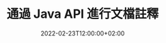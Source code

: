 ---
############################# Static ############################
layout: "product"
date: 2022-02-23T12:00:00+02:00
draft: false

product: "Annotation"
product_tag: "annotation"
platform: "Java"
platform_tag: "java"

############################# Head ############################
head_title: "Java 文檔註釋 API |查看和註釋 PDF Word Excel PPTX 圖像"
head_description: "Java 文檔註釋 API。查看、標記、評論和註釋 PDF、Word DOCX、Excel XLSX、PPTX、EML EMLX、VSS VSD、OTP、CAD 和圖像文件格式。"

############################# Header ##########################
title: "通過 Java API 進行文檔註釋"
description: "構建具有查看和註釋 PDF、HTML、MS Office 和其他文檔格式功能的 Java 應用程序，無需安裝任何外部軟件。"
button:
    enable: true
    icon: "fas fa-arrow-down"
    label: "下載免費試用版"
    link: "https://downloads.groupdocs.com/annotation/java"

############################# SubMenu #########################
submenu:
    enable: true
    
    left:
        img_alt: "GroupDocs.Annotation for Java"
        image: "https://www.groupdocs.cloud/templates/groupdocs/images/product-logos/groupdocs-annotation-java.png"
        product: "GroupDocs.Annotation"
        platform: "Java"

    middle:
        button:
            # button loop
            - link: "#features"
              text: "特徵"

            # button loop
            - link: "https://products.groupdocs.app/annotation"
              text: "現場演示"

            # button loop
            - link: "https://purchase.groupdocs.com/pricing/annotation/java"
              text: "價錢"

    right:
        link_download: "https://downloads.groupdocs.com/annotation"
        link_learn: "https://docs.groupdocs.com/annotation/java/"
        link_buy: "https://purchase.groupdocs.com"

############################# Overview ############################
overview:
    enable: true
    content: |
      GroupDocs.Annotation Java API 是一款產品，允許您在不同平台和操作系統（例如 Android、MacOS、Linux、Windows）上處理文檔中的註釋。 GroupDocs.Annotation 提供了一個具有簡單 API 的庫，具有許多優點：例如，如果您需要對數據保密或選擇使用該庫需要多少權限，或者部分更改使用註釋的工作，該庫非常適合輕便靈活。

      GroupDocs.Annotation for Java API 允許您使用不同類型的註釋，其中包括：文本、折線、區域、下劃線、點、水印、箭頭、橢圓、文本替換、距離、文本字段、資源編輯等。並支持大多數流行的文檔格式，例如：PDF、HTML、Microsoft Office Word、Excel 電子表格、PowerPoint 演示文稿、Visio、Outlook 電子郵件、圖像、元文件、CAD 繪圖和各種其他格式。該 API 提供獲取文檔頁面縮略圖的功能，並支持在 PDF 文件中導入和導出註釋。

      使用庫，您可以[添加]（/annotation/java/bmp/），[編輯]（/annotation/java/bmp/），[提取]（/annotation/java/bmp/）和[刪除]（/annotation/java/bmp/) 來自文檔的註釋、旋轉文檔、更改縮略圖解決方案，這並不是所有可能性的完整列表。它還提供了一套全面的數據對象，可根據您的要求在所有支持的文檔格式中自定義註釋屬性。

      使用 GroupDocs.Annotation for Java API 非常簡單，僅包含幾個基本步驟。首先，您需要設置許可證，然後選擇要使用的文件，然後使用文檔註釋進行某種操作（刪除/編輯/提取/刪除）並保存結果。有關更多信息，請參閱產品[文檔](https://docs.groupdocs.com/annotation/java/getting-started/) 或我們的[示例](https://github.com/groupdocs-annotation/GroupDocs.Annotation-for-Java) 設置。
      
      GroupDocs.Annotation 定期更新並為其客戶提供支持，隨時歡迎您向我們提問或發送您的想法或告訴我們您對新內容的需求，我們很樂意在新版本中實現它。
    tabs:
      enable: true
      
      ## TAB ONE ##
      tab_one:
        description: |
          以下是 GroupDocs.Annotation for Java 的概述：
      
        right:
          enable: true
          icon: "fab fa-html5"
          title:  概述
          content: |
            * 添加註釋
            * 導出註釋 
            * 導入註釋
            * 基於回复的評論
            * 註釋兼容性
      
      ## TAB TWO ##
      tab_two:
        description: |
          GroupDocs.Annotation for Java 支持所有流行的[文檔文件格式](https://docs.groupdocs.com/annotation/java/supported-document-formats/)，包括：Microsoft Office、PDF、圖像等。

        left:
          enable: true
          table:
            # table loop
            - title: "Microsoft Office Formats"
              content: |
                * **Word**: [DOC](/annotation/java/doc/), [DOCX](/annotation/java/docx/), [DOCM](/annotation/java/docm/), [DOT](/annotation/java/dot/), [DOTX](/annotation/java/dotx/), [RTF](/annotation/java/rtf/)
                * **Excel**: [XLS](/annotation/java/xls/), [XLSX](/annotation/java/xlsx/), [XLSB](/annotation/java/xlsb/), [XLSM](/annotation/java/xlsm/)
                * **PowerPoint**: [PPT](/annotation/java/ppt/), [PPTX](/annotation/java/pptx/), [PPS](/annotation/java/pps/), [PPSX](/annotation/java/ppsx/), [POTM](/annotation/java/potm/), [POTX](/annotation/java/potx/), [PPSM](/annotation/java/ppsm/), [PPTM](/annotation/java/pptm/), [WMF](/annotation/java/wmf/), [EMF](/annotation/java/emf/)
                * **Outlook**: [EML](/annotation/java/eml/), [EMLX](/annotation/java/emlx/), [MSG](/annotation/java/msg/)
                * **Visio**: [VSS](/annotation/java/vss/), [VST](/annotation/java/vst/), [VSD](/annotation/java/vsd/), [VSDX](/annotation/java/vsdx/), [VSX](/annotation/java/vsx/)

        right:
          enable: true
          table:
            # table loop
            - title: "Other Formats"
              content: |
                * **Portable**: [PDF](/annotation/java/pdf/) (PDF/A-1a, PDF/A-1b, PDF/A-2a)
                * **OpenDocument**: [ODT](/annotation/java/odt/), [ODS](/annotation/java/ods/), [ODP](/annotation/java/odp/)
                * **Images**: [BMP](/annotation/java/bmp/), [JPG](/annotation/java/jpg/), [JPEG](/annotation/java/jpeg/), [TIFF](/annotation/java/tiff/), [TIF](/annotation/java/tif/), [PNG](/annotation/java/png/), [GIF](/annotation/java/gif/), [DCM](/annotation/java/dcm/), [DICOM](/annotation/java/dicom/)
                * **AutoCAD**: [DWG](/annotation/java/dwg/), [DXF](/annotation/java/dxf/), [CAD](/annotation/java/cad/)
                * **Other**: [HTM](/annotation/java/htm/), [HTML](/annotation/java/html/), [CSV](/annotation/java/csv/), [DJVU](/annotation/java/djvu/), [OTP](/annotation/java/otp/), [OTT](/annotation/java/ott/)

      ## TAB THREE ##
      tab_three:
        description: |
          GroupDocs.Annotation for Java 支持以下操作系統、框架和包管理器：
        
        left:
          enable: true
          table:
            # table loop
            - icon: "fab fa-windows"
              title:  操作系統
              content: |
                * Microsoft Windows Desktop
                * Microsoft Windows Server
                * Linux
                * MacOS

            # table loop
            - icon: "fas fa-code"
              title:  支持的框架
              content: |
                * Java 7 (1.7) and above

        right:
          enable: true
          table:
            # table loop
            - icon: "fas fa-cogs"
              title:  開發環境
              content: |
                * NetBeans
                * IntelliJ IDEA
                * Eclipse

            # table loop
            - icon: "fas fa-tools"
              title:  構建自動化工具
              content: |
                * Maven

############################# Features ############################
features:
    enable: true
    title: Java 功能的 GroupDocs.Annotation

    feature:
      # feature loop
      - icon: "fas fa-copy"
        link: "https://docs.groupdocs.com/annotation/java/add-area-annotation/"
        content: 在文檔中添加區域註釋並鏈接簡單和嵌套註釋

      # feature loop
      - icon: "fas fa-eye"
        link: "https://docs.groupdocs.com/annotation/java/add-arrow-annotation/"
        content: 使用箭頭註釋指向特定內容

      # feature loop
      - icon: "fas fa-bolt"
        link: "https://docs.groupdocs.com/annotation/java/add-watermark-annotation/"
        content: 將文本水印設置為 PDF、幻燈片、Excel 工作表、圖像和圖表的傾斜位置
      
      # feature loop
      - icon: "fas fa-file-powerpoint"
        link: "https://docs.groupdocs.com/annotation/java/add-point-annotation/"
        content: 使用點註釋將彈出註釋添加到文檔中的任何位置

      # feature loop
      - icon: "fas fa-code"
        link: "https://docs.groupdocs.com/annotation/java/add-polyline-annotation/"
        content: 使用折線註釋連接線段、弧段或兩者的序列

      # feature loop
      - icon: "fas fa-cloud"
        link: "https://docs.groupdocs.com/annotation/java/add-ellipse-annotation/"
        content: 將橢圓註釋添加到 PDF、Word 文檔、電子表格、演示文稿、圖表和圖像

      # feature loop
      - icon: "fas fa-remove-format"
        link: "https://docs.groupdocs.com/annotation/java/add-watermark-annotation/"
        content: 為 PDF、PowerPoint、Excel、圖像和圖表添加傾斜水印

      # feature loop
      - icon: "fas fa-comment-slash"
        link: "https://docs.groupdocs.com/annotation/java/add-underline-annotation/"
        content: 獲取文檔圖像表示中文本註釋的坐標

      # feature loop
      - icon: "fas fa-location-arrow"
        link: "https://docs.groupdocs.com/annotation/java/add-annotation-to-the-document/"
        content: 在文檔中添加下劃線、刪除線或修改特定文本

      # feature loop
      - icon: "fas fa-border-all"
        link: "https://docs.groupdocs.com/annotation/java/add-annotation-to-the-document/"
        content: 在文檔中添加文本圖章或水印和文本字段

      # feature loop
      - icon: "fas fa-wrench"
        link: "https://docs.groupdocs.com/annotation/java/add-point-annotation/"
        content: 在 Word 文檔和 PowerPoint 演示文稿中導入和導出註釋

      # feature loop
      - icon: "fas fa-columns"
        link: "https://docs.groupdocs.com/annotation/java/add-strikeout-annotation/"
        content: 使用文本、文本替換、水印和資源編輯註釋類型對 Excel 電子表格進行註釋

      # feature loop
      - icon: "fas fa-file-word"
        link: "https://docs.groupdocs.com/annotation/java/get-file-info/"
        content: 向 PowerPoint 演示文稿和幻燈片添加折線、刪除線、下劃線或文本註釋

      # feature loop
      - icon: "fas fa-envelope"
        link: "https://docs.groupdocs.com/annotation/java/basic-usage/"
        content: 使用 X、Y 坐標在演示文稿中標記點註釋

      # feature loop
      - icon: "fas fa-print"
        link: "https://docs.groupdocs.com/annotation/java/add-strikeout-annotation/"
        content: 向圖像添加刪除線、文本、下劃線或多段線註釋

      # feature loop
      - icon: "fas fa-file-archive"
        link: "https://docs.groupdocs.com/annotation/java/add-link-annotation/"
        content: 獲取 Visio 圖表的文檔信息和圖像，例如 VSS 和 VSD
      
      # feature loop
      - icon: "fas fa-file-code"
        link: "https://docs.groupdocs.com/annotation/java/basic-usage/"
        content: 獲取文檔頁面的縮略圖並使用多頁 TIFF 文件

      # feature loop
      - icon: "fas fa-file-excel"
        link: "https://docs.groupdocs.com/annotation/java/get-file-info/"
        content: 使用單個函數調用獲取文檔的所有註釋

      # feature loop
      - icon: "fas fa-heading"
        link: "https://docs.groupdocs.com/annotation/java/add-link-annotation/"
        content: 將鏈接註釋添加到 PDF、Word 和 PowerPoint 演示文稿

      # feature loop
      - icon: "fas fa-project-diagram"
        link: "https://docs.groupdocs.com/annotation/java/add-point-annotation/"
        content: SVG 路徑解析支持 PDF、Word、圖表、幻燈片和其他主要文檔格式

      # feature loop
      - icon: "fas fa-cube"
        link: "https://docs.groupdocs.com/annotation/java/technical-support/"
        content: 支持為Word文檔添加水印註釋和清理文本替換

      # feature loop
      - icon: "fab fa-uncharted"
        link: "https://docs.groupdocs.com/annotation/java/technical-support/"
        content: 文本註釋圖表中的形狀處理支持
  
      # feature loop
      - icon: "fab fa-uncharted"
        link: "https://docs.groupdocs.com/annotation/java/advanced-usage/"
        content: 通過緩存文檔頁面預覽以加快處理速度來節省時間
  
      # feature loop
      - icon: "fab fa-uncharted"
        link: "https://docs.groupdocs.com/annotation/java/add-annotation-to-the-document/"
        content: 即使使用舊格式，也可以輕鬆註釋 Word、Excel 和 PowerPoint 文檔

      # feature loop
      - icon: "fab fa-uncharted"
        link: "https://docs.groupdocs.com/annotation/java/add-distance-annotation/"
        content: 顯示 Excel、PowerPoint 和圖表的距離註釋標題

############################# Support ############################
support:
    enable: true

############################# Solutions ############################
solutions:
    enable: true
    title: GroupDocs.Annotation 為其他流行的開發環境提供文檔查看 API

    solution:
        # solution loop
        - img_alt: "GroupDocs.Annotation for .NET"
          image: "https://www.groupdocs.cloud/templates/groupdocs/images/product-logos/groupdocs-annotation-net.png"
          product: "GroupDocs.Annotation"
          platform: ".NET"
          link: "/annotation/net/"

############################# Back to top ###############################
back_to_top:
  enable: true
---